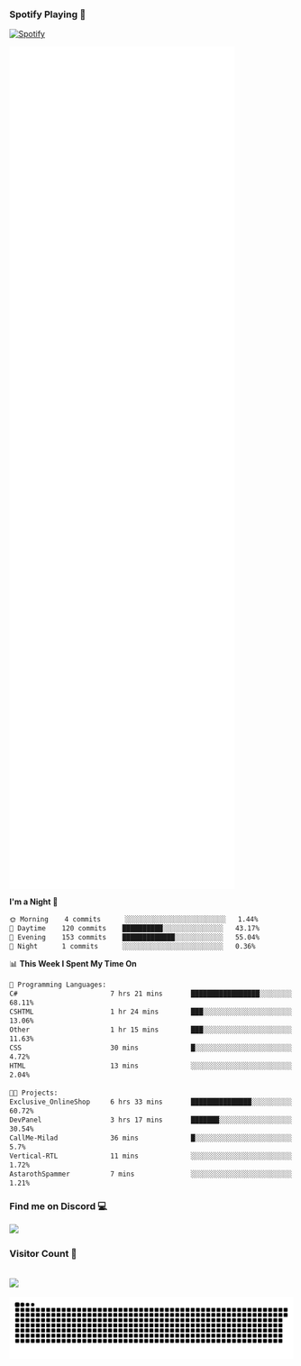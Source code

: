 ### Spotify Playing 🎵
[![Spotify](https://spotify-livestats-callme-milad.vercel.app/api/spotify)](https://open.spotify.com/user/314mrt6dxn5cqoxklh3thbwlr6by)

<img align="center" src="/github-metrics.svg" alt="Metrics" width="400">

<!--START_SECTION:waka-->
**I'm a Night 🦉** 

```text
🌞 Morning    4 commits      ░░░░░░░░░░░░░░░░░░░░░░░░░   1.44% 
🌆 Daytime    120 commits    ██████████░░░░░░░░░░░░░░░   43.17% 
🌃 Evening    153 commits    █████████████░░░░░░░░░░░░   55.04% 
🌙 Night      1 commits      ░░░░░░░░░░░░░░░░░░░░░░░░░   0.36%

```


📊 **This Week I Spent My Time On** 

```text
💬 Programming Languages: 
C#                       7 hrs 21 mins       █████████████████░░░░░░░░   68.11% 
CSHTML                   1 hr 24 mins        ███░░░░░░░░░░░░░░░░░░░░░░   13.06% 
Other                    1 hr 15 mins        ███░░░░░░░░░░░░░░░░░░░░░░   11.63% 
CSS                      30 mins             █░░░░░░░░░░░░░░░░░░░░░░░░   4.72% 
HTML                     13 mins             ░░░░░░░░░░░░░░░░░░░░░░░░░   2.04%

🐱‍💻 Projects: 
Exclusive_OnlineShop     6 hrs 33 mins       ███████████████░░░░░░░░░░   60.72% 
DevPanel                 3 hrs 17 mins       ███████░░░░░░░░░░░░░░░░░░   30.54% 
CallMe-Milad             36 mins             █░░░░░░░░░░░░░░░░░░░░░░░░   5.7% 
Vertical-RTL             11 mins             ░░░░░░░░░░░░░░░░░░░░░░░░░   1.72% 
AstarothSpammer          7 mins              ░░░░░░░░░░░░░░░░░░░░░░░░░   1.21%

```


<!--END_SECTION:waka-->

### Find me on Discord 💻
<a href="https://discord.gg/t35EjYprS6" rel="nofollow"> 
  <img src="https://discord.c99.nl/widget/theme-3/977957889358573609.png" data-canonical-src="https://discord.c99.nl/widget/theme-3/977957889358573609.png" style="max-width: 100%;"></a>

### Visitor Count 🔢
<p align="left"> 
  <br>
  <img src="https://profile-counter.glitch.me/callme-devil/count.svg" />
</p>

<img src="https://github.com/callme-devil/callme-devil/blob/output/github-contribution-grid-snake.svg" alt="snake" style="max-width: 100%;">
